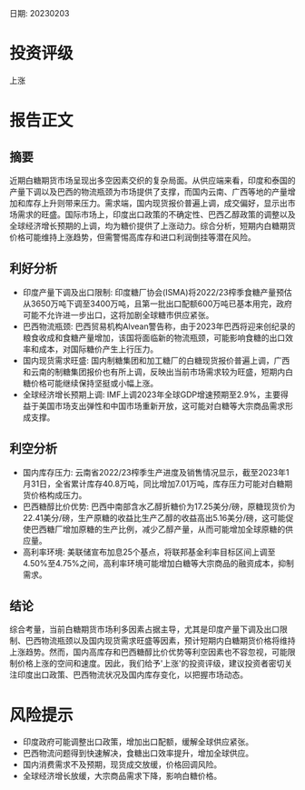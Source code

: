 
日期: 20230203

# 投资评级

上涨

# 报告正文

## 摘要

近期白糖期货市场呈现出多空因素交织的复杂局面。从供应端来看，印度和泰国的产量下调以及巴西的物流瓶颈为市场提供了支撑，而国内云南、广西等地的产量增加和库存上升则带来压力。需求端，国内现货报价普遍上调，成交偏好，显示出市场需求的旺盛。国际市场上，印度出口政策的不确定性、巴西乙醇政策的调整以及全球经济增长预期的上调，均为糖价提供了上涨动力。综合分析，短期内白糖期货价格可能维持上涨趋势，但需警惕高库存和进口利润倒挂等潜在风险。

## 利好分析

* 印度产量下调及出口限制: 印度糖厂协会(ISMA)将2022/23榨季食糖产量预估从3650万吨下调至3400万吨，且第一批出口配额600万吨已基本用完，政府可能不允许进一步出口，这将加剧全球糖市供应紧张。
* 巴西物流瓶颈: 巴西贸易机构Alvean警告称，由于2023年巴西将迎来创纪录的粮食收成和食糖产量增加，该国将面临新的物流瓶颈，可能影响食糖的出口效率和成本，对国际糖价产生上行压力。
* 国内现货需求旺盛: 国内制糖集团和加工糖厂的白糖现货报价普遍上调，广西和云南的制糖集团报价也有所上调，反映出当前市场需求较为旺盛，短期内白糖价格可能继续保持坚挺或小幅上涨。
* 全球经济增长预期上调: IMF上调2023年全球GDP增速预期至2.9%，主要得益于美国市场支出弹性和中国市场重新开放，这可能对白糖等大宗商品需求形成支撑。

## 利空分析

* 国内库存压力: 云南省2022/23榨季生产进度及销售情况显示，截至2023年1月31日，全省累计库存40.8万吨，同比增加7.01万吨，库存压力可能对白糖期货价格构成压力。
* 巴西糖醇比价优势: 巴西中南部含水乙醇折糖价为17.25美分/磅，原糖现货价为22.41美分/磅，生产原糖的收益比生产乙醇的收益高出5.16美分/磅，这可能促使巴西糖厂增加原糖的生产比例，减少乙醇产量，从而可能增加全球原糖的供应量。
* 高利率环境: 美联储宣布加息25个基点，将联邦基金利率目标区间上调至4.50%至4.75%之间，高利率环境可能增加白糖等大宗商品的融资成本，抑制需求。

## 结论

综合考量，当前白糖期货市场利多因素占据主导，尤其是印度产量下调及出口限制、巴西物流瓶颈以及国内现货需求旺盛等因素，预计短期内白糖期货价格将维持上涨趋势。然而，国内高库存和巴西糖醇比价优势等利空因素也不容忽视，可能限制价格上涨的空间和速度。因此，我们给予'上涨'的投资评级，建议投资者密切关注印度出口政策、巴西物流状况及国内库存变化，以把握市场动态。

# 风险提示

* 印度政府可能调整出口政策，增加出口配额，缓解全球供应紧张。
* 巴西物流问题得到快速解决，食糖出口效率提升，增加全球供应。
* 国内消费需求不及预期，现货成交放缓，价格回调风险。
* 全球经济增长放缓，大宗商品需求下降，影响白糖价格。
